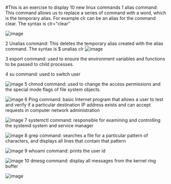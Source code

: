 #This is an exercise to display 10 new linux commands
1 alias command: This command allows us to replace a series of command with a word, which is the temporary alias. For example clr can be an alias for the command clear.
The syntax is clr="clear" 

![image](https://user-images.githubusercontent.com/59290700/200817813-318d8816-427c-47af-b99d-417c47a90c3d.png)

2 Unalias command: This deletes the temporary alias created with the alias command. The syntax is $ unalias clr 
![image](https://user-images.githubusercontent.com/59290700/200821707-8f60f7c3-c51d-4f26-a285-be75350e4747.png)


3 export command: used to ensure the environment variables and functions to be passed to child processes.

4 su command: used to switch user

![image](https://user-images.githubusercontent.com/59290700/200817564-5605f70a-6a47-42a6-b133-3b7462ed3994.png)
5 chmod command: used to change the access permissions and the special mode flags of file system objects. 

![image](https://user-images.githubusercontent.com/59290700/200818411-85890fc0-5df5-43db-84af-b719bb2f5e84.png)
6 Ping command: basic Internet program that allows a user to test and verify if a particular destination IP address exists and can accept requests in computer network administration

![image](https://user-images.githubusercontent.com/59290700/200818901-1e5eb630-1978-4bc5-a15c-6fc73c3bd6e2.png)
7 systemctl command:  responsible for examining and controlling the systemd system and service manager

![image](https://user-images.githubusercontent.com/59290700/200819557-e3073823-5550-4363-aff9-52c0e617c2c1.png)
8 grep command: searches a file for a particular pattern of characters, and displays all lines that contain that pattern

![image](https://user-images.githubusercontent.com/59290700/200820045-f81fd94a-62ae-440a-baff-d53cebd42751.png)
9 whoami command: prints the user id 

![image](https://user-images.githubusercontent.com/59290700/200820336-f3e94009-2c34-45ed-b76b-48caae783c33.png)
10 dmesg command: display all messages from the kernel ring buffer

![image](https://user-images.githubusercontent.com/59290700/200820584-d071e05a-5a77-4583-87b0-3df456135d52.png)

 

